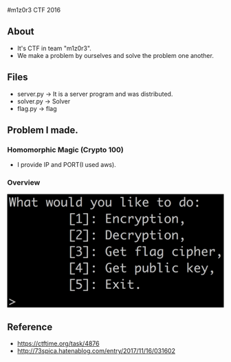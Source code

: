 #m1z0r3 CTF 2016
## About
* It's CTF in team "m1z0r3".
* We make a problem by ourselves and solve the problem one another.

## Files
* server.py -> It is a server program and was distributed.
* solver.py -> Solver
* flag.py -> flag

## Problem I made.
### Homomorphic Magic (Crypto 100)
* I provide IP and PORT(I used aws).

### Overview
![problem](https://github.com/73spica/ctf/blob/master/m1z0r3_CTF/2017/overview/server.png)

## Reference
* https://ctftime.org/task/4876
* http://73spica.hatenablog.com/entry/2017/11/16/031602
